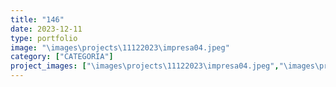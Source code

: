 ```yaml
---
title: "146"
date: 2023-12-11
type: portfolio
image: "\images\projects\11122023\impresa04.jpeg"
category: ["CATEGORIA"]
project_images: ["\images\projects\11122023\impresa04.jpeg","\images\projects\11122023\impresa05.jpeg","\images\projects\11122023\impresa06.jpeg"]
---
```

